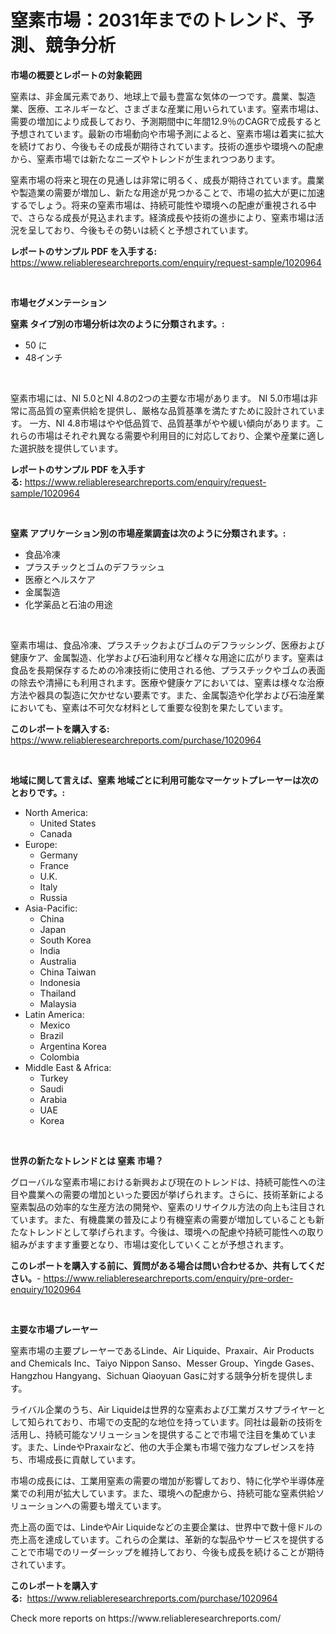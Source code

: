 <p><h1>窒素市場：2031年までのトレンド、予測、競争分析</h1></p><p><strong>市場の概要とレポートの対象範囲</strong></p>
<p><p>窒素は、非金属元素であり、地球上で最も豊富な気体の一つです。農業、製造業、医療、エネルギーなど、さまざまな産業に用いられています。窒素市場は、需要の増加により成長しており、予測期間中に年間12.9％のCAGRで成長すると予想されています。最新の市場動向や市場予測によると、窒素市場は着実に拡大を続けており、今後もその成長が期待されています。技術の進歩や環境への配慮から、窒素市場では新たなニーズやトレンドが生まれつつあります。</p><p>窒素市場の将来と現在の見通しは非常に明るく、成長が期待されています。農業や製造業の需要が増加し、新たな用途が見つかることで、市場の拡大が更に加速するでしょう。将来の窒素市場は、持続可能性や環境への配慮が重視される中で、さらなる成長が見込まれます。経済成長や技術の進歩により、窒素市場は活況を呈しており、今後もその勢いは続くと予想されています。</p></p>
<p><strong>レポートのサンプル PDF を入手する:</strong> <a href="https://www.reliableresearchreports.com/enquiry/request-sample/1020964">https://www.reliableresearchreports.com/enquiry/request-sample/1020964</a></p>
<p>&nbsp;</p>
<p><strong>市場セグメンテーション</strong></p>
<p><strong>窒素 タイプ別の市場分析は次のように分類されます。:</strong></p>
<p><ul><li>50 に</li><li>48インチ</li></ul></p>
<p>&nbsp;</p>
<p><p>窒素市場には、NI 5.0とNI 4.8の2つの主要な市場があります。 NI 5.0市場は非常に高品質の窒素供給を提供し、厳格な品質基準を満たすために設計されています。 一方、NI 4.8市場はやや低品質で、品質基準がやや緩い傾向があります。これらの市場はそれぞれ異なる需要や利用目的に対応しており、企業や産業に適した選択肢を提供しています。</p></p>
<p><strong>レポートのサンプル PDF を入手する:</strong>&nbsp;<a href="https://www.reliableresearchreports.com/enquiry/request-sample/1020964">https://www.reliableresearchreports.com/enquiry/request-sample/1020964</a></p>
<p>&nbsp;</p>
<p><strong> 窒素 アプリケーション別の市場産業調査は次のように分類されます。:</strong></p>
<p><ul><li>食品冷凍</li><li>プラスチックとゴムのデフラッシュ</li><li>医療とヘルスケア</li><li>金属製造</li><li>化学薬品と石油の用途</li></ul></p>
<p>&nbsp;</p>
<p><p>窒素市場は、食品冷凍、プラスチックおよびゴムのデフラッシング、医療および健康ケア、金属製造、化学および石油利用など様々な用途に広がります。窒素は食品を長期保存するための冷凍技術に使用される他、プラスチックやゴムの表面の除去や清掃にも利用されます。医療や健康ケアにおいては、窒素は様々な治療方法や器具の製造に欠かせない要素です。また、金属製造や化学および石油産業においても、窒素は不可欠な材料として重要な役割を果たしています。</p></p>
<p><strong>このレポートを購入する:</strong>&nbsp; <a href="https://www.reliableresearchreports.com/purchase/1020964">https://www.reliableresearchreports.com/purchase/1020964</a></p>
<p>&nbsp;</p>
<p><strong>地域に関して言えば、窒素 地域ごとに利用可能なマーケットプレーヤーは次のとおりです。:</strong></p>
<p><ul>
    <li>
        North America:
        <ul>
            <li>United States</li>
            <li>Canada</li>
        </ul>
    </li>
    <li>
        Europe:
        <ul>
            <li>Germany</li>
            <li>France</li>
            <li>U.K.</li>
            <li>Italy</li>
            <li>Russia</li>
        </ul>
    </li>
    <li>
        Asia-Pacific:
        <ul>
            <li>China</li>
            <li>Japan</li>
            <li>South Korea</li>
            <li>India</li>
            <li>Australia</li>
            <li>China Taiwan</li>
            <li>Indonesia</li>
            <li>Thailand</li>
            <li>Malaysia</li>
        </ul>
    </li>
    <li>
        Latin America:
        <ul>
            <li>Mexico</li>
            <li>Brazil</li>
            <li>Argentina Korea</li>
            <li>Colombia</li>
        </ul>
    </li>
    <li>
        Middle East & Africa:
        <ul>
            <li>Turkey</li>
            <li>Saudi</li>
            <li>Arabia</li>
            <li>UAE</li>
            <li>Korea</li>
        </ul>
    </li>
    </ul></p>
<p>&nbsp;</p>
<p><strong>世界の新たなトレンドとは 窒素 市場？</strong></p>
<p><p>グローバルな窒素市場における新興および現在のトレンドは、持続可能性への注目や農業への需要の増加といった要因が挙げられます。さらに、技術革新による窒素製品の効率的な生産方法の開発や、窒素のリサイクル方法の向上も注目されています。また、有機農業の普及により有機窒素の需要が増加していることも新たなトレンドとして挙げられます。今後は、環境への配慮や持続可能性への取り組みがますます重要となり、市場は変化していくことが予想されます。</p></p>
<p><strong>このレポートを購入する前に、質問がある場合は問い合わせるか、共有してください。</strong>- <a href="https://www.reliableresearchreports.com/enquiry/pre-order-enquiry/1020964">https://www.reliableresearchreports.com/enquiry/pre-order-enquiry/1020964</a></p>
<p>&nbsp;</p>
<p><strong>主要な市場プレーヤー</strong></p>
<p><p>窒素市場の主要プレーヤーであるLinde、Air Liquide、Praxair、Air Products and Chemicals Inc、Taiyo Nippon Sanso、Messer Group、Yingde Gases、Hangzhou Hangyang、Sichuan Qiaoyuan Gasに対する競争分析を提供します。 </p><p>ライバル企業のうち、Air Liquideは世界的な窒素および工業ガスサプライヤーとして知られており、市場での支配的な地位を持っています。同社は最新の技術を活用し、持続可能なソリューションを提供することで市場で注目を集めています。また、LindeやPraxairなど、他の大手企業も市場で強力なプレゼンスを持ち、市場成長に貢献しています。</p><p>市場の成長には、工業用窒素の需要の増加が影響しており、特に化学や半導体産業での利用が拡大しています。また、環境への配慮から、持続可能な窒素供給ソリューションへの需要も増えています。</p><p>売上高の面では、LindeやAir Liquideなどの主要企業は、世界中で数十億ドルの売上高を達成しています。これらの企業は、革新的な製品やサービスを提供することで市場でのリーダーシップを維持しており、今後も成長を続けることが期待されています。</p></p>
<p><strong>このレポートを購入する:</strong>&nbsp;&nbsp;<a href="https://www.reliableresearchreports.com/purchase/1020964">https://www.reliableresearchreports.com/purchase/1020964</a></p>
<p>Check more reports on https://www.reliableresearchreports.com/</p>